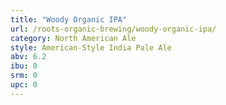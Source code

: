```yaml
---
title: "Woody Organic IPA"
url: /roots-organic-brewing/woody-organic-ipa/
category: North American Ale
style: American-Style India Pale Ale
abv: 6.2
ibu: 0
srm: 0
upc: 0
---
```


